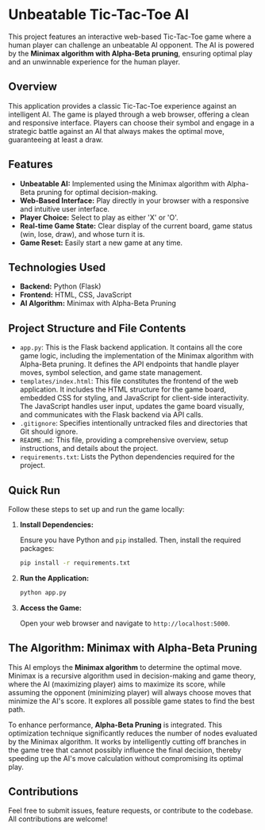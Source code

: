 # Unbeatable Tic-Tac-Toe AI

This project features an interactive web-based Tic-Tac-Toe game where a human player can challenge an unbeatable AI opponent. The AI is powered by the **Minimax algorithm with Alpha-Beta pruning**, ensuring optimal play and an unwinnable experience for the human player.

## Overview

This application provides a classic Tic-Tac-Toe experience against an intelligent AI. The game is played through a web browser, offering a clean and responsive interface. Players can choose their symbol and engage in a strategic battle against an AI that always makes the optimal move, guaranteeing at least a draw.

## Features

*   **Unbeatable AI:** Implemented using the Minimax algorithm with Alpha-Beta pruning for optimal decision-making.
*   **Web-Based Interface:** Play directly in your browser with a responsive and intuitive user interface.
*   **Player Choice:** Select to play as either 'X' or 'O'.
*   **Real-time Game State:** Clear display of the current board, game status (win, lose, draw), and whose turn it is.
*   **Game Reset:** Easily start a new game at any time.

## Technologies Used

*   **Backend:** Python (Flask)
*   **Frontend:** HTML, CSS, JavaScript
*   **AI Algorithm:** Minimax with Alpha-Beta Pruning

## Project Structure and File Contents

*   `app.py`: This is the Flask backend application. It contains all the core game logic, including the implementation of the Minimax algorithm with Alpha-Beta pruning. It defines the API endpoints that handle player moves, symbol selection, and game state management.
*   `templates/index.html`: This file constitutes the frontend of the web application. It includes the HTML structure for the game board, embedded CSS for styling, and JavaScript for client-side interactivity. The JavaScript handles user input, updates the game board visually, and communicates with the Flask backend via API calls.
*   `.gitignore`: Specifies intentionally untracked files and directories that Git should ignore.
*   `README.md`: This file, providing a comprehensive overview, setup instructions, and details about the project.
*   `requirements.txt`: Lists the Python dependencies required for the project.

## Quick Run

Follow these steps to set up and run the game locally:

1.  **Install Dependencies:**

    Ensure you have Python and `pip` installed. Then, install the required packages:

    ```bash
    pip install -r requirements.txt
    ```

2.  **Run the Application:**

    ```bash
    python app.py
    ```

3.  **Access the Game:**

    Open your web browser and navigate to `http://localhost:5000`.

## The Algorithm: Minimax with Alpha-Beta Pruning

This AI employs the **Minimax algorithm** to determine the optimal move. Minimax is a recursive algorithm used in decision-making and game theory, where the AI (maximizing player) aims to maximize its score, while assuming the opponent (minimizing player) will always choose moves that minimize the AI's score. It explores all possible game states to find the best path.

To enhance performance, **Alpha-Beta Pruning** is integrated. This optimization technique significantly reduces the number of nodes evaluated by the Minimax algorithm. It works by intelligently cutting off branches in the game tree that cannot possibly influence the final decision, thereby speeding up the AI's move calculation without compromising its optimal play.

## Contributions

Feel free to submit issues, feature requests, or contribute to the codebase. All contributions are welcome!